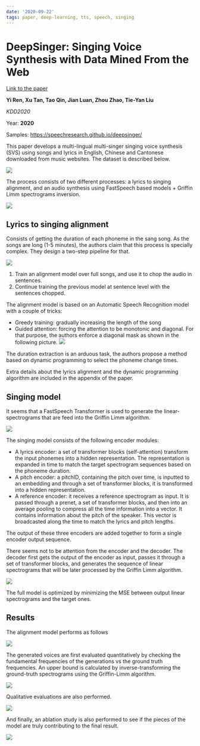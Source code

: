```yaml
---
date: '2020-09-22'
tags: paper, deep-learning, tts, speech, singing
---
```

# DeepSinger: Singing Voice Synthesis with Data Mined From the Web

[Link to the paper]([link](https://arxiv.org/abs/2007.04590))

**Yi Ren, Xu Tan, Tao Qin, Jian Luan, Zhou Zhao, Tie-Yan Liu**

*KDD2020*

Year: **2020**

Samples: https://speechresearch.github.io/deepsinger/

This paper develops a multi-lingual multi-singer singing voice synthesis (SVS) using songs and lyrics in English, Chinese and Cantonese downloaded from music websites. The dataset is described below.

![](assets/ren2020/dataset.png)

The process consists of two different processes: a lyrics to singing alignment, and an audio synthesis using FastSpeech based models + Griffin Limm spectrograms inversion.

![](assets/ren2020/pipeline.png)

## Lyrics to singing alignment
Consists of getting the duration of each phoneme in the sang song. As the songs are long (1-5 minutes), the authors claim that this process is specially complex. They design a two-step pipeline for that.

![](assets/ren2020/alignment_model.png)

1. Train an alignment model over full songs, and use it to chop the audio in sentences.
2. Continue training the previous model at sentence level with the sentences chopped.

The alignment model is based on an Automatic Speech Recognition model with a couple of tricks:
- Greedy training: gradually increasing the length of the song
- Guided attention: forcing the attention to be monotonic and diagonal. For that purpose, the authors enforce a diagonal mask as shown in the following picture.
  ![](assets/ren2020/mask_attention.png)

The duration extraction is an arduous task, the authors propose a method based on dynamic programming to select the phoneme change times.

Extra details about the lyrics alignment and the dynamic programming algorithm are included in the appendix of the paper.

## Singing model
It seems that a FastSpeech Transformer is used to generate the linear-spectrograms that are feed into the Griffin Limm algorithm.

![](assets/ren2020/singing_model.png)

The singing model consists of the following encoder modules:

- A lyrics encoder: a set of transformer blocks (self-attention) transform the input phonemes into a hidden representation. The representation is expanded in time to match the target spectrogram sequences based on the phoneme duration.
- A pitch encoder: a pitchID, containing the pitch over time, is inputted to an embedding and through a set of transformer blocks, it is transformed into a hidden representation.
- A reference encoder: it receives a reference spectrogram as input. It is passed through a prenet, a set of transformer blocks, and then into an average pooling to compress all the time information into a vector. It contains information about the pitch of the speaker. This vector is broadcasted along the time to match the lyrics and pitch lengths.

The output of these three encoders are added together to form a single encoder output sequence.

There seems not to be attention from the encoder and the decoder. The decoder first gets the output of the encoder as input, passes it through a set of transformer blocks, and generates the sequence of linear spectrograms that will be later processed by the Griffin Limm algorithm.

![](assets/ren2020/inference.png)

The full model is optimized by minimizing the MSE between output linear spectrograms and the target ones.

## Results
The alignment model performs as follows

![](assets/ren2020/align_performance.png)

The generated voices are first evaluated quantitatively by checking the fundamental frequencies of the generations vs the ground truth frequencies. An upper bound is calculated by inverse-transforming the ground-truth spectrograms using the Griffin-Limm algorithm.

![](assets/ren2020/voice_quantitative_eval.png)

Qualitative evaluations are also performed.

![](assets/ren2020/voice_qualitative_eval.png)

And finally, an ablation study is also performed to see if the pieces of the model are truly contributing to the final result.

![](assets/ren2020/ablation.png)
